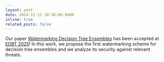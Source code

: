```yaml
---
layout: post
date: 2024-12-12 10:30:00-0400
inline: true
related_posts: false
---
```


Our paper [Watermarking Decision Tree Ensembles](https://arxiv.org/abs/2410.04570) has been accepted at [EDBT 2025](https://edbticdt2025.upc.edu/?contents=main.html)! In this work, we propose the first watermarking scheme for decision tree ensembles and we analyze its security against relevant threats.
